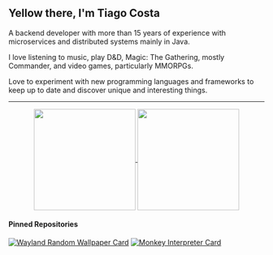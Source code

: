## Yellow there, I'm Tiago Costa

A backend developer with more than 15 years of experience with microservices and distributed systems mainly in Java.

I love listening to music, play D&D, Magic: The Gathering, mostly Commander, and video games, particularly MMORPGs.

Love to experiment with new programming languages and frameworks to keep up to date and discover unique and interesting things.

---

<p align="center">
  <a href="https://github.com/anuraghazra/github-readme-stats">
    <img height=200 align="center" src="https://github-readme-stats.vercel.app/api?username=tiagofmcosta&show_icons=true&theme=catppuccin_mocha&hide_rank=true&include_all_commits=true" />
  </a>
  <a href="https://github.com/anuraghazra/github-readme-stats">
    <img height=200 align="center" src="https://github-readme-stats.vercel.app/api/top-langs/?username=tiagofmcosta&theme=catppuccin_mocha&size_weight=0.5&count_weight=0.5&hide=inno%20setup&layout=compact"/>
  </a>
</p>

#### Pinned Repositories
[![Wayland Random Wallpaper Card](https://github-readme-stats.vercel.app/api/pin/?username=tiagofmcosta&repo=wayland-random-wallpaper&theme=catppuccin_mocha)](https://github.com/tiagofmcosta/wayland-random-wallpaper)
[![Monkey Interpreter Card](https://github-readme-stats.vercel.app/api/pin/?username=tiagofmcosta&repo=monkey-interpreter&theme=catppuccin_mocha)](https://github.com/tiagofmcosta/monkey-interpreter)
